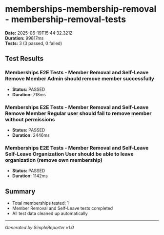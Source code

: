 # memberships-membership-removal - membership-removal-tests

**Date:** 2025-06-19T15:44:32.321Z  
**Duration:** 99817ms  
**Tests:** 3 (3 passed, 0 failed)

## Test Results


### Memberships E2E Tests - Member Removal and Self-Leave Remove Member Admin should remove member successfully
- **Status:** PASSED
- **Duration:** 718ms



### Memberships E2E Tests - Member Removal and Self-Leave Remove Member Regular user should fail to remove member without permissions
- **Status:** PASSED
- **Duration:** 2446ms



### Memberships E2E Tests - Member Removal and Self-Leave Self-Leave Organization User should be able to leave organization (remove own membership)
- **Status:** PASSED
- **Duration:** 1142ms



## Summary

- Total memberships tested: 1
- Member Removal and Self-Leave tests completed
- All test data cleaned up automatically

---
*Generated by SimpleReporter v1.0*
